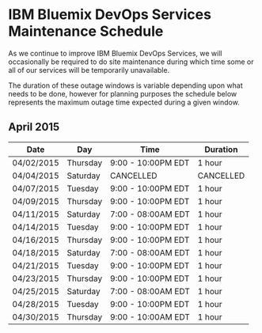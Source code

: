 # IBM Bluemix DevOps Services Maintenance Schedule

As we continue to improve IBM Bluemix DevOps Services, we will occasionally be required to do site maintenance during which time some or all of our services will be temporarily unavailable.

The duration of these outage windows is variable depending upon what needs to be done,  however for planning purposes the schedule below represents the maximum outage time expected during a given window.


## April 2015

| Date       | Day      | Time                | Duration |
|------------|----------|---------------------|----------|
| 04/02/2015 | Thursday | 9:00 - 10:00PM EDT  | 1 hour   |
| 04/04/2015 | Saturday | CANCELLED           |CANCELLED |
| 04/07/2015 | Tuesday  | 9:00 - 10:00PM EDT  | 1 hour   | 
| 04/09/2015 | Thursday | 9:00 - 10:00PM EDT  | 1 hour   |
| 04/11/2015 | Saturday | 7:00 - 08:00AM EDT  | 1 hour   |
| 04/14/2015 | Tuesday  | 9:00 - 10:00PM EDT  | 1 hour   |
| 04/16/2015 | Thursday | 9:00 - 10:00PM EDT  | 1 hour   |
| 04/18/2015 | Saturday | 7:00 - 08:00AM EDT  | 1 hour   |
| 04/21/2015 | Tuesday  | 9:00 - 10:00PM EDT  | 1 hour   |
| 04/23/2015 | Thursday | 9:00 - 10:00PM EDT  | 1 hour   |
| 04/25/2015 | Saturday | 7:00 - 08:00AM EDT  | 1 hour   |
| 04/28/2015 | Tuesday  | 9:00 - 10:00PM EDT  | 1 hour   |
| 04/30/2015 | Thursday | 9:00 - 10:00AM EDT  | 1 hour   |

